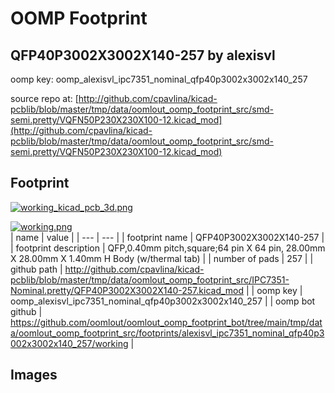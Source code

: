 # OOMP Footprint  
## QFP40P3002X3002X140-257  by alexisvl  
  
oomp key: oomp_alexisvl_ipc7351_nominal_qfp40p3002x3002x140_257  
  
source repo at: [http://github.com/cpavlina/kicad-pcblib/blob/master/tmp/data/oomlout_oomp_footprint_src/smd-semi.pretty/VQFN50P230X230X100-12.kicad_mod](http://github.com/cpavlina/kicad-pcblib/blob/master/tmp/data/oomlout_oomp_footprint_src/smd-semi.pretty/VQFN50P230X230X100-12.kicad_mod)  
## Footprint  
  
[![working_kicad_pcb_3d.png](working_kicad_pcb_3d_600.png)](working_kicad_pcb_3d.png)  
  
[![working.png](working_600.png)](working.png)  
| name | value | 
| --- | --- | 
| footprint name | QFP40P3002X3002X140-257 | 
| footprint description | QFP,0.40mm pitch,square;64 pin X 64 pin, 28.00mm X 28.00mm X 1.40mm H Body (w/thermal tab) | 
| number of pads | 257 | 
| github path | http://github.com/cpavlina/kicad-pcblib/blob/master/tmp/data/oomlout_oomp_footprint_src/IPC7351-Nominal.pretty/QFP40P3002X3002X140-257.kicad_mod | 
| oomp key | oomp_alexisvl_ipc7351_nominal_qfp40p3002x3002x140_257 | 
| oomp bot github | https://github.com/oomlout/oomlout_oomp_footprint_bot/tree/main/tmp/data/oomlout_oomp_footprint_src/footprints/alexisvl_ipc7351_nominal_qfp40p3002x3002x140_257/working | 
## Images  
